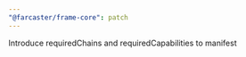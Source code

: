 ```yaml
---
"@farcaster/frame-core": patch
---
```


Introduce requiredChains and requiredCapabilities to manifest
